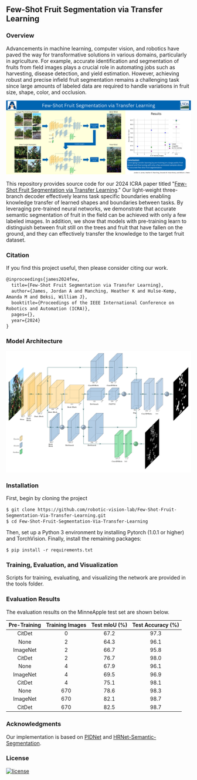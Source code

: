 ## Few-Shot Fruit Segmentation via Transfer Learning

### Overview

Advancements in machine learning, computer vision, and robotics have paved the
way for transformative solutions in various domains, particularly in
agriculture. For example, accurate identification and segmentation of fruits
from field images plays a crucial role in automating jobs such as harvesting,
disease detection, and yield estimation.  However, achieving robust and precise
infield fruit segmentation remains a challenging task since large amounts of
labeled data are required to handle variations in fruit size, shape, color, and
occlusion. 

<p align="center">
  <img src="images/overview.png" width="850">
</p>

This repository provides source code for our 2024 ICRA paper titled "[Few-Shot
Fruit Segmentation via Transfer Learning](https://arxiv.org/pdf/2405.02556)."
Our light-weight three-branch decoder effectively learns task specific
boundaries enabling knowledge transfer of learned shapes and boundaries between
tasks. By leveraging pre-trained neural networks, we demonstrate that accurate
semantic segmentation of fruit in the field can be achieved with only a few
labeled images. In addition, we show that models with pre-training learn to
distinguish between fruit still on the trees and fruit that have fallen on the
ground, and they can effectively transfer the knowledge to the target fruit
dataset.

### Citation

If you find this project useful, then please consider citing our work.

```bibitex
@inproceedings{james2024few,
  title={Few-Shot Fruit Segmentation via Transfer Learning},
  author={James, Jordan A and Manching, Heather K and Hulse-Kemp, Amanda M and Beksi, William J},
  booktitle={Proceedings of the IEEE International Conference on Robotics and Automation (ICRA)},
  pages={},
  year={2024}
}
```

### Model Architecture

<p align="center">
<img src="images/model_architecture.png" alt="model_architecture" width="600"/>
</p>

### Installation

First, begin by cloning the project

    $ git clone https://github.com/robotic-vision-lab/Few-Shot-Fruit-Segmentation-Via-Transfer-Learning.git
    $ cd Few-Shot-Fruit-Segmentation-Via-Transfer-Learning

Then, set up a Python 3 environment by installing Pytorch (1.0.1 or higher) and
TorchVision. Finally, install the remaining packages:

    $ pip install -r requirements.txt

### Training, Evaluation, and Visualization

Scripts for training, evaluating, and visualizing the network are provided in
the tools folder.

### Evaluation Results

The evaluation results on the MinneApple test set are shown below.

| Pre-Training | Training Images | Test mIoU (%)| Test Accuracy (%)
|:-:|:-:|:-:|:-:|
| CitDet | 0 | 67.2 | 97.3
| None | 2 | 64.3 | 96.1
| ImageNet | 2 | 66.7 | 95.8
| CitDet | 2 | 76.7 | 98.0
| None | 4 | 67.9  | 96.1
| ImageNet | 4 | 69.5 | 96.9
| CitDet | 4 | 75.1 | 98.1
| None | 670 | 78.6 | 98.3
| ImageNet | 670 | 82.1 | 98.7
| CitDet | 670 | 82.5 | 98.7

### Acknowledgments

Our implementation is based on [PIDNet](https://github.com/XuJiacong/PIDNet) and [HRNet-Semantic-Segmentation](https://github.com/HRNet/HRNet-Semantic-Segmentation).

### License

[![license](https://img.shields.io/badge/license-Apache%202-blue)](https://github.com/robotic-vision-lab/Few-Shot-Fruit-Segmentation-Via-Transfer-Learning/blob/main/LICENSE)

